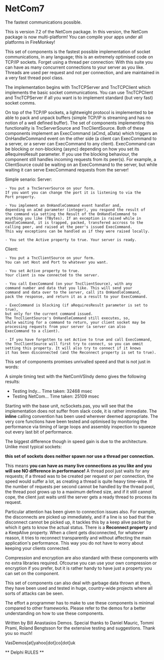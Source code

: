 # NetCom7
The fastest communications possible.

This is version 7.2 of the NetCom package. In this version, the NetCom package is now multi-platform! 
You can compile your apps under all platforms in FireMonkey!

This set of components is the fastest possible implementation of socket communications, in any language; this is an extremely optimised code on TCP/IP sockets. Forget using a thread per connection: With this suite you can have as many concurrent connections to your server as you like. Threads are used per request and not per connection, and are maintained in a very fast thread pool class.

The implementation begins with TncTCPServer and TncTCPClient which implements the basic socket communications.
You can use TncTCPClient and TncTCPServer if all you want is to implement standard (but very fast) socket comms.

On top of the TCP/IP sockets, a lightweight protocol is implemented to be able to pack and unpack buffers (simple TCP/IP is streaming and has no notion of a well defined buffer). The set of components implementing this functionality is TncServerSource and TncClientSource. Both of these components implement an ExecCommand (aCmd, aData) which triggers an OnHandleCommand event on the other side (a client can ExecCommand to a server, or a server can ExecCommand to any client). ExecCommand can be blocking or non-blocking (async) depending on how you set its aRequiresResult parameter. If you use the blocking behaviour, the component still handles incoming requests from its peer(s). For example, a ClientSource could be waiting on an ExecCommand to the server, but while waiting it can serve ExecCommand requests from the server!

Simple senario:
  Server:
  
    - You put a TncServerSource on your form.
    If you want you can change the port it is listening to via the 
    Port property.
    
    - You implement an OnHandleCommand event handler and, 
    depending on aCmd parameter (integer), you respond the result of
    the command via setting the Result of the OnHandleCommand to 
    anything you like (TBytes). If an exception is raised while in 
    HandleCommand, it is trapped, packed, transfered accross to the 
    calling peer, and raised at the peer's issued ExecCommand. 
    This way exceptions can be handled as if they were raised locally.
      
    - You set the Active property to true. Your server is ready.
    
  Client:
  
    - You put a TncClientSource on your form. 
    You can set Host and Port to whatever you want. 
    
    - You set Active property to true. 
    Your client is now connected to the server.
    
    - You call ExecCommand (on your TncClientSource), with any 
    command number and data that you like. This will send your 
    command and data over to the server, call its OnHandleCommand, 
    pack the response, and return it as a result to your ExecCommand. 
      
    - ExecCommand is blocking (if aRequiresResult parameter is set to true), 
    but only for the current command issued.
    The TncClientSource's OnHandleCommand still executes, so, 
    while waiting for a command to return, your client socket may be 
    processing requests from your server (a server can also 
    ExecCommand to a client).
      
    - If you have forgotten to set Active to true and call ExecCommand, 
    the TncClientSource will first try to connect, so you can ommit 
    setting this property. It will also try to connect if it knows 
    it has been disconnected (and the Reconnect property is set to true).
      
This set of components promises unrivalled speed and that is not just in words:

A simple timing test with the NetComVSIndy demo gives the following results:

* Testing Indy... Time taken: 32468 msec
* Testing NetCom... Time taken: 25109 msec

Starting with the base unit, ncSockets.pas, you will see that the implementation does not suffer from slack code, it is rather immediate. The **inline** calling convention has been used wherever deemed appropriate. The very core functions have been tested and optimised by monitoring the performance via timing of large loops and assembly inspection to squeeze out every last bit of performance. 

The biggest difference though in speed gain is due to the architecture. Unlike most typical sockets: 

**this set of sockets does neither spawn nor use a thread per connection.**

This means **you can have as many live connections as you like and you will see NO difference in performance!** A thread pool just waits for any requests; if a thread was to be created per request or per connection, the speed would suffer a lot, as creating a thread is quite heavy time-wise. If the number of requests per second cannot be handled by the thread pool, the thread pool grows up to a maximum defined size, and if it still cannot cope, the client just waits until the server gets a ready thread to process its request.

Particular attention has been given to connection issues also. For example, the disconnects are picked up immediately, and if a line is so bad that the disconnect cannot be picked up, it tackles this by a keep alive packet by which it gets to know the actual status. There is a **Reconnect property** and a KeepAlive property. When a client gets disconnected, for whatever reason, it tries to reconnect transparently and without affecting the main application's performance. This way you do not have to worry about keeping your clients connected.

Compression and encryption are also standard with these components with no extra libraries required. Ofcourse you can use your own compression or encryption if you prefer, but it is rather handy to have just a property you can set on the component.

This set of components can also deal with garbage data thrown at them, they have been used and tested in huge, country-wide projects where all sorts of attacks can be seen.

The effort a programmer has to make to use these components is minimal compared to other frameworks. Please refer to the demos for a better understanding on how to use these components.

Written by Bill Anastasios Demos. 
Special thanks to Daniel Mauric, Tommi Prami, Roland Bengtsson for the extensive testing and suggestions. Thank you so much!

VasDemos[at]yahoo[dot]co[dot]uk

** Delphi RULES **
